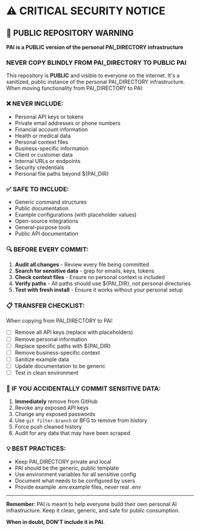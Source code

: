 # ⚠️ CRITICAL SECURITY NOTICE

## 🔴 PUBLIC REPOSITORY WARNING

**PAI is a PUBLIC version of the personal PAI_DIRECTORY infrastructure**

### NEVER COPY BLINDLY FROM PAI_DIRECTORY TO PUBLIC PAI

This repository is **PUBLIC** and visible to everyone on the internet. It's a sanitized, public instance of the personal PAI_DIRECTORY infrastructure. When moving functionality from PAI_DIRECTORY to PAI:

### ❌ NEVER INCLUDE:
- Personal API keys or tokens
- Private email addresses or phone numbers
- Financial account information
- Health or medical data
- Personal context files
- Business-specific information
- Client or customer data
- Internal URLs or endpoints
- Security credentials
- Personal file paths beyond ${PAI_DIR}

### ✅ SAFE TO INCLUDE:
- Generic command structures
- Public documentation
- Example configurations (with placeholder values)
- Open-source integrations
- General-purpose tools
- Public API documentation

### 🔍 BEFORE EVERY COMMIT:

1. **Audit all changes** - Review every file being committed
2. **Search for sensitive data** - grep for emails, keys, tokens
3. **Check context files** - Ensure no personal context is included
4. **Verify paths** - All paths should use ${PAI_DIR}, not personal directories
5. **Test with fresh install** - Ensure it works without your personal setup

### 📋 TRANSFER CHECKLIST:

When copying from PAI_DIRECTORY to PAI:

- [ ] Remove all API keys (replace with placeholders)
- [ ] Remove personal information
- [ ] Replace specific paths with ${PAI_DIR}
- [ ] Remove business-specific context
- [ ] Sanitize example data
- [ ] Update documentation to be generic
- [ ] Test in clean environment

### 🚨 IF YOU ACCIDENTALLY COMMIT SENSITIVE DATA:

1. **Immediately** remove from GitHub
2. Revoke any exposed API keys
3. Change any exposed passwords
4. Use `git filter-branch` or BFG to remove from history
5. Force push cleaned history
6. Audit for any data that may have been scraped

### 💡 BEST PRACTICES:

- Keep PAI_DIRECTORY private and local
- PAI should be the generic, public template
- Use environment variables for all sensitive config
- Document what needs to be configured by users
- Provide example .env.example files, never real .env

---

**Remember**: PAI is meant to help everyone build their own personal AI infrastructure. Keep it clean, generic, and safe for public consumption.

**When in doubt, DON'T include it in PAI.**